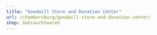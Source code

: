 ```yaml
---
title: "Goodwill Store and Donation Center"
url: /chambersburg/goodwill-store-and-donation-center/
shop: Gebrauchtwaren
---
```

